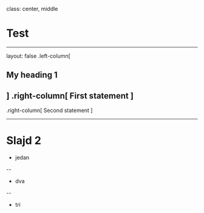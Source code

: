 class: center, middle
# Test

---
layout: false
.left-column[
## My heading 1
]
.right-column[
First statement 
]
--
.right-column[
Second statement
]

---

# Slajd 2

* jedan

--
* dva

--
* tri
